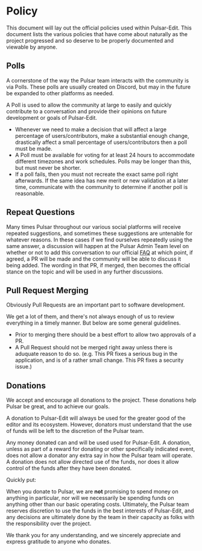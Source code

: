 # Policy

This document will lay out the official policies used within Pulsar-Edit. This document lists the various policies that have come about naturally as the project progressed and so deserve to be properly documented and viewable by anyone.

## Polls

A cornerstone of the way the Pulsar team interacts with the community is via Polls. These polls are usually created on Discord, but may in the future be expanded to other platforms as needed.

A Poll is used to allow the community at large to easily and quickly contribute to a conversation and provide their opinions on future development or goals of Pulsar-Edit.

* Whenever we need to make a decision that will affect a large percentage of users/contributors, make a substantial enough change, drastically affect a small percentage of users/contributors then a poll must be made.
* A Poll must be available for voting for at least 24 hours to accommodate different timezones and work schedules. Polls may be longer than this, but must never be shorter.
* If a poll fails, then you must not recreate the exact same poll right afterwards. If the same idea has new merit or new validation at a later time, communicate with the community to determine if another poll is reasonable.

## Repeat Questions

Many times Pulsar throughout our various social platforms will receive repeated suggestions, and sometimes these suggestions are untenable for whatever reasons. In these cases if we find ourselves repeatedly using the same answer, a discussion will happen at the Pulsar Admin Team level on whether or not to add this conversation to our official [FAQ](https://github.com/pulsar-edit/.github/blob/main/FAQ.md) at which point, if agreed, a PR will be made and the community will be able to discuss it being added. The wording in that PR, if merged, then becomes the official stance on the topic and will be used in any further discussions.

## Pull Request Merging

Obviously Pull Requests are an important part to software development.

We get a lot of them, and there's not always enough of us to review everything in a timely manner. But below are some general guidelines.

* Prior to merging there should be a best effort to allow two approvals of a PR.
* A Pull Request should not be merged right away unless there is aduquate reason to do so. (e.g. This PR fixes a serious bug in the application, and is of a rather small change. This PR fixes a security issue.)

## Donations

We accept and encourage all donations to the project. These donations help Pulsar be great, and to achieve our goals.

A donation to Pulsar-Edit will always be used for the greater good of the editor and its ecosystem. However, donators must understand that the use of funds will be left to the discretion of the Pulsar team.

Any money donated can and will be used used for Pulsar-Edit. A donation, unless as part of a reward for donating or other specifically indicated event, does not allow a donator any extra say in how the Pulsar team will operate. A donation does not allow directed use of the funds, nor does it allow control of the funds after they have been donated.

Quickly put:

When you donate to Pulsar, we are __not__ promising to spend money on anything in particular, nor will we necessarily be spending funds on anything other than our basic operating costs. Ultimately, the Pulsar team reserves discretion to use the funds in the best interests of Pulsar-Edit, and any decisions are ultimately done by the team in their capacity as folks with the responsibility over the project.

We thank you for any understanding, and we sincerely appreciate and express gratitude to anyone who donates.
